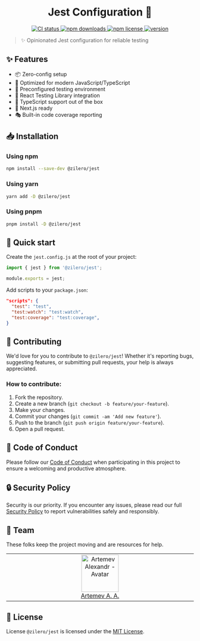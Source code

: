 <p align="center">
  <h1 align="center">Jest Configuration 🎯</h1>
</p>

<p align="center">
  <a href="https://github.com/Zilero232/dev-config-hub">
      <img src="https://img.shields.io/github/actions/workflow/status/Zilero232/dev-config-hub/integrate.yml?label=CI&logo=GitHub" alt="CI status">
    </a>
  <a href="https://www.npmjs.com/package/@zilero/jest">
      <img src="https://img.shields.io/npm/dm/@zilero/jest?logo=NPM" alt="npm downloads">
    </a>
  <a href="https://github.com/Zilero232/cli">
      <img src="https://img.shields.io/badge/License-MIT-yellow.svg" alt="npm license">
    </a>
  <a href="https://github.com/Zilero232/dev-config-hub/tree/main/tools/jest">
      <img src="https://img.shields.io/npm/v/@zilero/jest?label=version" alt="version">
    </a>
</p>

> ✨ Opinionated Jest configuration for reliable testing

## ✨ Features

- 📦 Zero-config setup
- 🎯 Optimized for modern JavaScript/TypeScript
- 🔧 Preconfigured testing environment
- 🚀 React Testing Library integration
- 💪 TypeScript support out of the box
- 📱 Next.js ready
- 🎭 Built-in code coverage reporting

## 📥 Installation

### Using npm

```bash
npm install --save-dev @zilero/jest
```
### Using yarn

```bash
yarn add -D @zilero/jest
```

### Using pnpm

```bash
pnpm install -D @zilero/jest
```

## 🚀 Quick start

Create the `jest.config.js` at the root of your project:

```javascript
import { jest } from '@zilero/jest';

module.exports = jest;
```
Add scripts to your `package.json`:

```json
"scripts": {
  "test": "test",
  "test:watch": "test:watch",
  "test:coverage": "test:coverage",
}
```

## 🤝 Contributing

We'd love for you to contribute to `@zilero/jest`! Whether it's reporting bugs, suggesting features, or submitting pull requests, your help is always appreciated.

### How to contribute:

1. Fork the repository.
2. Create a new branch (`git checkout -b feature/your-feature`).
3. Make your changes.
4. Commit your changes (`git commit -am 'Add new feature'`).
5. Push to the branch (`git push origin feature/your-feature`).
6. Open a pull request.

## 📜 Code of Conduct

Please follow our [Code of Conduct](CODE_OF_CONDUCT.md) when participating in this project to ensure a welcoming and productive atmosphere.

## 🔒 Security Policy

Security is our priority. If you encounter any issues, please read our full [Security Policy](SECURITY.md) to report vulnerabilities safely and responsibly.

## 👥 Team

These folks keep the project moving and are resources for help.

<table>
  <tbody>
    <tr>
      <td align="center" valign="top" width="11%">
        <a href="https://career.habr.com/zilero">
          <img src="https://avatars.githubusercontent.com/u/68345676?s=400&u=eb7df22c29a8aca48def78ec54a7526601c9fd8f&v=4" width="100" height="100" alt="Artemev Alexandr - Avatar">
          <br />
          Artemev A. A.
        </a>
      </td>
    </tr>
  </tbody>
</table>

## 📄 License

License `@zilero/jest` is licensed under the [MIT License](LICENSE).
